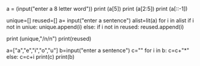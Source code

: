a = (input("enter a 8 letter word"))
print (a[5])
print (a[2:5])
print (a[::-1])

unique=[]
reused=[]
a= input("enter a sentence")
alist=lit(a)
for i in alist
     if i not in uniue:
     unique.append(i)
    else:
     if i not in reused:
      reused.append(i)
      
print (unique,"/n/n")
print(reused)


a=["a","e","i","o","u"]
b=input("enter a sentence")
c=""
     for i in b:
       c=c+"*"
      else:
       c=c+i
print(c)
print(b)
